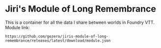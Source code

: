 # Jiri's Module of Long Remembrance
This is a container for all the data I share between worlds in Foundry VTT.
Module link:
```
https://github.com/gezero/jiris-module-of-long-remembrance/releases/latest/download/module.json
```

